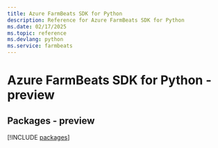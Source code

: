 ```yaml
---
title: Azure FarmBeats SDK for Python
description: Reference for Azure FarmBeats SDK for Python
ms.date: 02/17/2025
ms.topic: reference
ms.devlang: python
ms.service: farmbeats
---
```

# Azure FarmBeats SDK for Python - preview
## Packages - preview
[!INCLUDE [packages](farmbeats-index.md)]